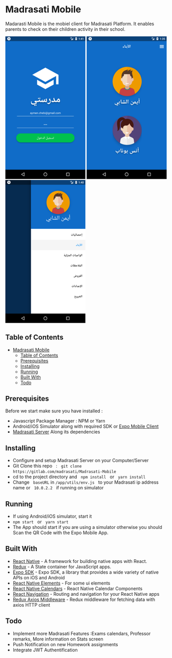 # Madrasati Mobile

Madarasti Mobile is the mobiel client for Madrasati Platform.
It enables parents to check on their children activity in their school.

<img src="app/assets/Screenshot_login.png" width="250">
<img src="app/assets/Screenshot.png" width="250">
<img src="app/assets/Screenshot_drawer.png" width="250">

## Table of Contents

- [Madrasati Mobile](#madrasati-mobile)
	- [Table of Contents](#table-of-contents)
	- [Prerequisites](#prerequisites)
	- [Installing](#installing)
	- [Running](#running)
	- [Built With](#built-with)
	- [Todo](#todo)

## Prerequisites

Before we start make sure you have installed :

* Javascript Package Manager : NPM or Yarn
* Android/iOS Simulator along with required SDK or [Expo Mobile Client](https://expo.io/tools#client)
* [Madrasati Server](https://gitlab.com/benyaalaamir/madrasati) Along its dependencies

## Installing

* Configure and setup Madrasati Server on your Computer/Server
* Git Clone this repo &nbsp; : &nbsp; `git clone https://gitlab.com/madrasati/Madrasati-Mobile`
* cd to the project directory and &nbsp; `npm install` &nbsp; or &nbsp; `yarn install`
* Change &nbsp; `baseURL` in `/app/utils/env.js` &nbsp; to your Madrasati ip address name or &nbsp; `10.0.2.2` &nbsp; if running on simulator

## Running

* If using Android/iOS simulator, start it
* `npm start` &nbsp; or &nbsp; `yarn start`
* The App should start if you are using a simulator otherwise you should Scan the QR Code with the Expo Mobile App.

## Built With

* [React Native](https://github.com/facebook/react-native) - A framework for building native apps with React.
* [Redux](https://github.com/reactjs/redux/) - A State container for JavaScript apps.
* [Expo SDK](https://expo.io/) - Expo SDK, a library that provides a wide variety of native APIs on iOS and Android
* [React Native Elements](https://github.com/react-native-training/react-native-elements) - For some ui elements
* [React Native Calendars](https://github.com/wix/react-native-calendars) - React Native Calendar Components
* [React Navigation](https://github.com/react-navigation/react-navigation) - Routing and navigation for your React Native apps
* [Redux Axios Middleware](https://github.com/svrcekmichal/redux-axios-middleware) - Redux middleware for fetching data with axios HTTP client

## Todo

* Implement more Madrasati Features :Exams calendars, Professor remarks, More information on Stats screen
* Push Notification on new Homework assignments
* Integrate JWT Authentification
